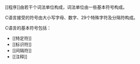 [[程序]]由若干个词法单位构成，词法单位由一些基本符号构成。

C语言接受的符号由大小写字母、数字、29个特殊字符及分隔符构成。

C语言的基本符号包括：
- [[特定符]]
- [[标识符]]
- [[间隔符]]
- [[注释]]